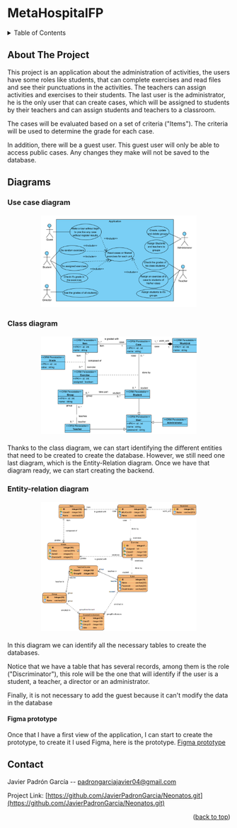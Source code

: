 # MetaHospitalFP

<a name="readme-top"></a>

<!-- TABLE OF CONTENTS -->
<details>
  <summary>Table of Contents</summary>
  <ol>
    <li>
      <a href="#about-the-project">About The Project</a>
    </li>
    <li>
      <span>Diagrams</span>
      <ul>
        <li><a href="#use-case-diagram">Use case diagram</a></li>
        <li><a href="#class-diagram">Class diagram</a></li>
        <li><a href="#class-diagram">Entity-relation diagram</a></li>
      </ul>
    </li>
    <li><a href="#figma-prototype">Figma prototype</a></li>
    <li><a href="#contact">Contact</a></li>
  </ol>
</details>

<!-- ABOUT THE PROJECT -->
## About The Project

This project is an application about the administration of activities, the users have some roles like
students, that can complete exercises and read files and see their punctuations in the activities.
The teachers can assign activities and exercises to their students. The last user is the administrator,
he is the only user that can create cases, which will be assigned to students by their teachers and can assign students and teachers to a classroom.

The cases will be evaluated based on a set of criteria ("Items"). The criteria will be used to determine the grade
for each case.

In addition, there will be a guest user. This guest user will only be able to access public cases.
Any changes they make will not be saved to the database.

<!-- Diagrams -->
## Diagrams

### Use case diagram

<div style="text-align: center; height: fit-content; margin: 20px 0">
  <img src="./readmeImages/useCaseDiagram.png" alt="use case diagram" width="70%">
</div>

### Class diagram

<div style="text-align: center; height: fit-content; margin: 20px 0">
  <img src="./readmeImages/classDiagram.png" alt="class diagram" width="70%"/>
</div>

Thanks to the class diagram, we can start identifying the different
entities that need to be created to create the database. However,
we still need one last diagram, which is the Entity-Relation diagram.
Once we have that diagram ready, we can start creating the backend.

### Entity-relation diagram

<div style="text-align: center; height: fit-content; margin: 20px 0">
  <img src="./readmeImages/entityRelationDiagram.png" alt="entity-relation diagram" width="70%">
</div>

In this diagram we can identify all the necessary tables to create the databases.

Notice that we have a table that has several records, among them is the role ("Discriminator"), this
role will be the one that will identify if the user is a student, a teacher, a director or an administrator.

Finally, it is not necessary to add the guest because it can't modify the data in the database

#### Figma prototype

Once that I have a first view of the application, I can start to create the prototype, to create it I used Figma, here is the prototype. [Figma prototype]

<!-- CONTACT -->
## Contact

Javier Padrón García -- padrongarciajavier04@gmail.com

Project Link: [https://github.com/JavierPadronGarcia/Neonatos.git](https://github.com/JavierPadronGarcia/Neonatos.git)

<p align="right">(<a href="#readme-top">back to top</a>)</p>

<!-- URL for images and links -->

[Figma prototype]: https://www.figma.com/file/kgVO2ubTzYIx4k8zKhmsPT/Activities-Application?type=design&node-id=0%3A1&mode=design&t=GwbDayW38fcjR2gf-1

[Visual Studio Code]: https://code.visualstudio.com
[postman]: https://www.postman.com